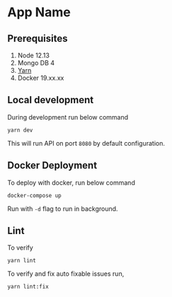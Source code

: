 # App Name

<Description here>

## Prerequisites
1. Node 12.13
2. Mongo DB 4
1. [Yarn](https://yarnpkg.com/lang/en/)
3. Docker 19.xx.xx

## Local development

During development run below command
```
yarn dev
```

This will run API on port `8080` by default configuration.

## Docker Deployment

To deploy with docker, run below command
```
docker-compose up 
```

Run with `-d` flag to run in background.

## Lint

To verify
```
yarn lint
```

To verify and fix auto fixable issues run,
```
yarn lint:fix
```


